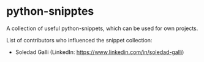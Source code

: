 # python-snipptes
A collection of useful python-snippets, which can be used for own projects.

List of contributors who influenced the snippet collection:
- Soledad Galli (LinkedIn: https://www.linkedin.com/in/soledad-galli)


